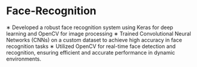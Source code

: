 # Face-Recognition
∗ Developed a robust face recognition system using Keras for deep learning and OpenCV for image processing
∗ Trained Convolutional Neural Networks (CNNs) on a custom dataset to achieve high accuracy in face recognition
tasks
∗ Utilized OpenCV for real-time face detection and recognition, ensuring efficient and accurate performance in
dynamic environments.

